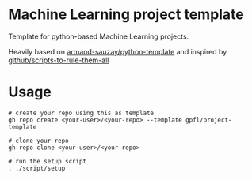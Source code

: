 # Machine Learning project template

Template for python-based Machine Learning projects. 

Heavily based on [armand-sauzay/python-template](https://github.com/armand-sauzay/python-template) and inspired by [github/scripts-to-rule-them-all](https://github.com/github/scripts-to-rule-them-all)

# Usage

```
# create your repo using this as template
gh repo create <your-user>/<your-repo> --template gpfl/project-template

# clone your repo
gh repo clone <your-user>/<your-repo>

# run the setup script
. ./script/setup
```
